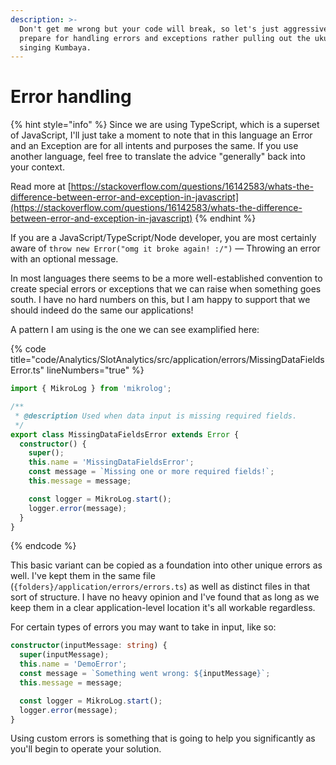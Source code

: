 ```yaml
---
description: >-
  Don't get me wrong but your code will break, so let's just aggressively
  prepare for handling errors and exceptions rather pulling out the ukulele and
  singing Kumbaya.
---
```


# Error handling

{% hint style="info" %}
Since we are using TypeScript, which is a superset of JavaScript, I'll just take a moment to note that in this language an Error and an Exception are for all intents and purposes the same. If you use another language, feel free to translate the advice "generally" back into your context.

Read more at [https://stackoverflow.com/questions/16142583/whats-the-difference-between-error-and-exception-in-javascript](https://stackoverflow.com/questions/16142583/whats-the-difference-between-error-and-exception-in-javascript)
{% endhint %}

If you are a JavaScript/TypeScript/Node developer, you are most certainly aware of `throw new Error("omg it broke again! :/")` — Throwing an error with an optional message.

In most languages there seems to be a more well-established convention to create special errors or exceptions that we can raise when something goes south. I have no hard numbers on this, but I am happy to support that we should indeed do the same our applications!

A pattern I am using is the one we can see examplified here:

{% code title="code/Analytics/SlotAnalytics/src/application/errors/MissingDataFieldsError.ts" lineNumbers="true" %}
```typescript
import { MikroLog } from 'mikrolog';

/**
 * @description Used when data input is missing required fields.
 */
export class MissingDataFieldsError extends Error {
  constructor() {
    super();
    this.name = 'MissingDataFieldsError';
    const message = `Missing one or more required fields!`;
    this.message = message;

    const logger = MikroLog.start();
    logger.error(message);
  }
}
```
{% endcode %}

This basic variant can be copied as a foundation into other unique errors as well. I've kept them in the same file (`{folders}/application/errors/errors.ts`) as well as distinct files in that sort of structure. I have no heavy opinion and I've found that as long as we keep them in a clear application-level location it's all workable regardless.

For certain types of errors you may want to take in input, like so:

```typescript
constructor(inputMessage: string) {
  super(inputMessage);
  this.name = 'DemoError';
  const message = `Something went wrong: ${inputMessage}`;
  this.message = message;

  const logger = MikroLog.start();
  logger.error(message);
}
```

Using custom errors is something that is going to help you significantly as you'll begin to operate your solution.

